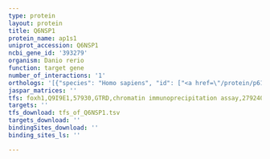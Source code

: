 ```yaml
---
type: protein
layout: protein
title: Q6NSP1
protein_name: ap1s1
uniprot_accession: Q6NSP1
ncbi_gene_id: '393279'
organism: Danio rerio
function: target gene
number_of_interactions: '1'
orthologs: '[{"species": "Homo sapiens", "id": ["<a href=\"/protein/p61966\">P61966</a>"]}, {"species": "Mus musculus", "id": ["<a href=\"/protein/p61967\">P61967</a>"]}, {"species": "Rattus norvegicus", "id": ["<a href=\"/protein/b5dfi3\">B5DFI3</a>"]}, {"species": "Saccharomyces cerevisiae", "id": ["<a href=\"/protein/p35181\">P35181</a>"]}]'
jaspar_matrices: ''
tfs: foxh1,Q9I9E1,57930,GTRD,chromatin immunoprecipitation assay,27924024%5Buid%5D,No
targets: ''
tfs_download: tfs_of_Q6NSP1.tsv
targets_download: ''
bindingSites_download: ''
binding_sites_ls: ''

---
```

